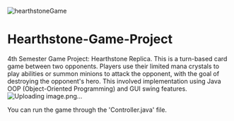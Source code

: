 ![hearthstoneGame](https://user-images.githubusercontent.com/51987270/112107603-d5f7e080-8bb7-11eb-957d-0536b36f2f7e.JPG)
# Hearthstone-Game-Project
4th Semester Game Project: Hearthstone Replica.
This is a turn-based card game between two opponents. 
Players use their limited mana crystals to play abilities or summon minions to attack the opponent, with the goal of destroying the opponent's hero. 
This involved implementation using Java OOP (Object-Oriented Programming) and GUI swing features.
 ![Uploading image.png…]()


You can run the game through the 'Controller.java' file.

